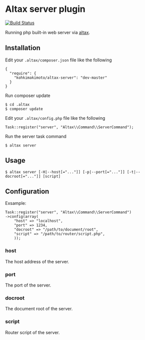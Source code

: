 # Altax server plugin

[![Build Status](https://travis-ci.org/kohkimakimoto/altax-server.png?branch=master)](https://travis-ci.org/kohkimakimoto/altax-server)

Running php built-in web server via [altax](https://github.com/kohkimakimoto/altax).

## Installation

Edit your `.altax/composer.json` file like the following

    {
      "require": {
        "kohkimakimoto/altax-server": "dev-master"
      }
    }

Run composer update 

    $ cd .altax
    $ composer update

Edit your `.altax/config.php` file like the following 

    Task::register("server", "Altax\\Command\\ServerCommand");

Run the server task command

    $ altax server

## Usage

    $ altax server [-H|--host[="..."]] [-p|--port[="..."]] [-t|--docroot[="..."]] [script]

## Configuration

Exsample:

    Task::register("server", "Altax\\Command\\ServerCommand")
    ->config(array(
        "host" => "localhost",
        "port" => 1234,
        "docroot" => "/path/to/document/root",
        "script" => "/path/to/router/script.php",
        ));

### host

The host address of the server.

### port

The port of the server.

### docroot

The document root of the server.

### script

Router script of the server.

